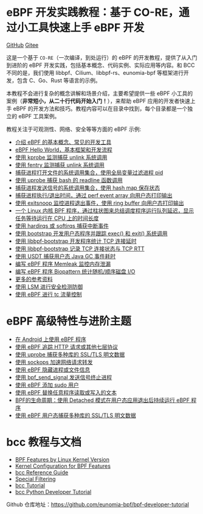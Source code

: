 # eBPF 开发实践教程：基于 CO-RE，通过小工具快速上手 eBPF 开发

[GitHub](https://github.com/eunomia-bpf/bpf-developer-tutorial)
[Gitee](https://gitee.com/yunwei37/bpf-developer-tutorial)

这是一个基于 `CO-RE`（一次编译，到处运行）的 eBPF 的开发教程，提供了从入门到进阶的 eBPF 开发实践，包括基本概念、代码实例、实际应用等内容。和 BCC 不同的是，我们使用 libbpf、Cilium、libbpf-rs、eunomia-bpf 等框架进行开发，包含 C、Go、Rust 等语言的示例。

本教程不会进行复杂的概念讲解和场景介绍，主要希望提供一些 eBPF 小工具的案例（**非常短小，从二十行代码开始入门！**），来帮助 eBPF 应用的开发者快速上手 eBPF 的开发方法和技巧。教程内容可以在目录中找到，每个目录都是一个独立的 eBPF 工具案例。

教程关注于可观测性、网络、安全等等方面的 eBPF 示例:

- [介绍 eBPF 的基本概念、常见的开发工具](0-introduce/README.md)
- [eBPF Hello World，基本框架和开发流程](1-helloworld/README.md)
- [使用 kprobe 监测捕获 unlink 系统调用](2-kprobe-unlink/README.md)
- [使用 fentry 监测捕获 unlink 系统调用](3-fentry-unlink/README.md)
- [捕获进程打开文件的系统调用集合，使用全局变量过滤进程 pid](4-opensnoop/README.md)
- [使用 uprobe 捕获 bash 的 readline 函数调用](5-uprobe-bashreadline/README.md)
- [捕获进程发送信号的系统调用集合，使用 hash map 保存状态](6-sigsnoop/README.md)
- [捕获进程执行/退出时间，通过 perf event array 向用户态打印输出](7-execsnoop/README.md)
- [使用 exitsnoop 监控进程退出事件，使用 ring buffer 向用户态打印输出](8-exitsnoop/README.md)
- [一个 Linux 内核 BPF 程序，通过柱状图来总结调度程序运行队列延迟，显示任务等待运行在 CPU 上的时间长度](9-runqlat/README.md)
- [使用 hardirqs 或 softirqs 捕获中断事件](10-hardirqs/README.md)
- [使用 bootstrap 开发用户态程序并跟踪 exec() 和 exit() 系统调用](11-bootstrap/README.md)
- [使用 libbpf-bootstrap 开发程序统计 TCP 连接延时](13-tcpconnlat/README.md)
- [使用 libbpf-bootstrap 记录 TCP 连接状态与 TCP RTT](14-tcpstates/README.md)
- [使用 USDT 捕获用户态 Java GC 事件耗时](15-javagc/README.md)
- [编写 eBPF 程序 Memleak 监控内存泄漏](16-memleak/README.md)
- [编写 eBPF 程序 Biopattern 统计随机/顺序磁盘 I/O](17-biopattern/README.md)
- [更多的参考资料](18-further-reading/README.md)
- [使用 LSM 进行安全检测防御](19-lsm-connect/README.md)
- [使用 eBPF 进行 tc 流量控制](20-tc/README.md)

# eBPF 高级特性与进阶主题

- [在 Android 上使用 eBPF 程序](22-android/README.md)
- [使用 eBPF 追踪 HTTP 请求或其他七层协议](23-http/README.md)
- [使用 uprobe 捕获多种库的 SSL/TLS 明文数据](30-sslsniff/README.md)
- [使用 sockops 加速网络请求转发](29-sockops/README.md)
- [使用 eBPF 隐藏进程或文件信息](24-hide/README.md)
- [使用 bpf_send_signal 发送信号终止进程](25-signal/README.md)
- [使用 eBPF 添加 sudo 用户](26-sudo/README.md)
- [使用 eBPF 替换任意程序读取或写入的文本](27-replace/README.md)
- [BPF的生命周期：使用 Detached 模式在用户态应用退出后持续运行 eBPF 程序](28-detach/README.md)
- [使用 eBPF 用户态捕获多种库的 SSL/TLS 明文数据](30-sslsniff/README.md)

# bcc 教程与文档

- [BPF Features by Linux Kernel Version](bcc-documents/kernel-versions.md)
- [Kernel Configuration for BPF Features](bcc-documents/kernel_config.md)
- [bcc Reference Guide](bcc-documents/reference_guide.md)
- [Special Filtering](bcc-documents/special_filtering.md)
- [bcc Tutorial](bcc-documents/tutorial.md)
- [bcc Python Developer Tutorial](bcc-documents/tutorial_bcc_python_developer.md)

Github 仓库地址：<https://github.com/eunomia-bpf/bpf-developer-tutorial>
